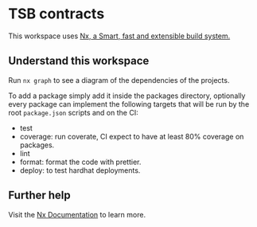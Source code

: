 # TSB contracts

This workspace uses [Nx, a Smart, fast and extensible build system.](https://nx.dev) 

## Understand this workspace

Run `nx graph` to see a diagram of the dependencies of the projects.

To add a package simply add it inside the packages directory, optionally every package can implement
the following targets that will be run by the root `package.json` scripts and on the CI:

- test
- coverage: run coverate, CI expect to have at least 80% coverage on packages.
- lint
- format: format the code with prettier.
- deploy: to test hardhat deployments.

## Further help

Visit the [Nx Documentation](https://nx.dev) to learn more.
